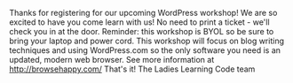 Thanks for registering for our upcoming WordPress workshop! We are so excited to have you come learn with us! No need to print a ticket - we'll check you in at the door. Reminder: this workshop is BYOL so be sure to bring your laptop and power cord. This workshop will focus on blog writing techniques and using WordPress.com so the only software you need is an updated, modern web browser. See more information at http://browsehappy.com/ That's it! The Ladies Learning Code team
